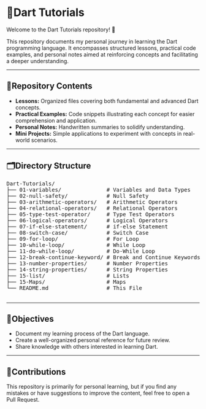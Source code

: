 <!DOCTYPE html>
<html lang="en">
<head>
  <meta charset="UTF-8">

</head>
<body>

  <h1><span class="emoji">📘</span>Dart Tutorials</h1>
  <p>Welcome to the Dart Tutorials repository! <span class="emoji">🎯</span></p>

  <p>This repository documents my personal journey in learning the Dart programming language. It encompasses structured lessons, practical code examples, and personal notes aimed at reinforcing concepts and facilitating a deeper understanding.</p>

  <hr>

  <div class="section">
    <h2><span class="emoji">🧭</span>Repository Contents</h2>
    <ul>
      <li><strong>Lessons:</strong> Organized files covering both fundamental and advanced Dart concepts.</li>
      <li><strong>Practical Examples:</strong> Code snippets illustrating each concept for easier comprehension and application.</li>
      <li><strong>Personal Notes:</strong> Handwritten summaries to solidify understanding.</li>
      <li><strong>Mini Projects:</strong> Simple applications to experiment with concepts in real-world scenarios.</li>
    </ul>
  </div>

  <hr>

  <div class="section">
    <h2><span class="emoji">🗂️</span>Directory Structure</h2>
    <pre>
Dart-Tutorials/
├── 01-variables/              # Variables and Data Types
├── 02-null-safety/            # Null Safety
├── 03-arithmetic-operators/   # Arithmetic Operators
├── 04-relational-operators/   # Relational Operators
├── 05-type-test-operator/     # Type Test Operators
├── 06-logical-operators/      # Logical Operators
├── 07-if-else-statement/      # if-else Statement      
├── 08-switch-case/            # Switch Case
├── 09-for-loop/               # For Loop
├── 10-while-loop/             # While Loop
├── 11-do-while-loop/          # Do-While Loop
├── 12-break-continue-keyword/ # Break and Continue Keywords
├── 13-number-properties/      # Number Properties
├── 14-string-properties/      # String Properties
├── 15-list/                   # Lists
├── 15-Maps/                   # Maps
└── README.md                  # This File
    </pre>
  </div>

  <hr>

  <div class="section">
    <h2><span class="emoji">🎯</span>Objectives</h2>
    <ul>
      <li>Document my learning process of the Dart language.</li>
      <li>Create a well-organized personal reference for future review.</li>
      <li>Share knowledge with others interested in learning Dart.</li>
    </ul>
  </div>

  <hr>

  <div class="section">
    <h2><span class="emoji">🤝</span>Contributions</h2>
    <p>This repository is primarily for personal learning, but if you find any mistakes or have suggestions to improve the content, feel free to open a Pull Request.</p>
  </div>

</body>
</html>
